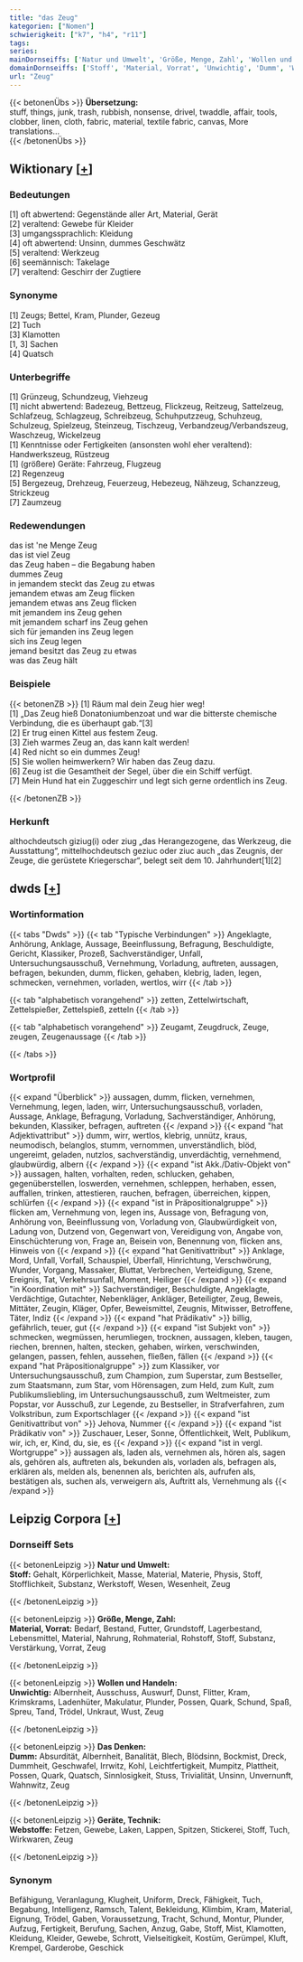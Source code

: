 ```yaml
---
title: "das Zeug"
kategorien: ["Nomen"]
schwierigkeit: ["k7", "h4", "r11"]
tags:
series:
mainDornseiffs: ['Natur und Umwelt', 'Größe, Menge, Zahl', 'Wollen und Handeln', 'Das Denken', 'Geräte, Technik']
domainDornseiffs: ['Stoff', 'Material, Vorrat', 'Unwichtig', 'Dumm', 'Webstoffe']
url: "Zeug"
---
```


{{< betonenÜbs >}}
**Übersetzung:**  
stuff, things, junk, trash, rubbish, nonsense, drivel, twaddle, affair, tools, clobber, linen, cloth, fabric, material, textile fabric, canvas, More translations...  
{{< /betonenÜbs >}}

## Wiktionary [[+](https://de.wiktionary.org/wiki/Zeug)]

### Bedeutungen
[1] oft abwertend: Gegenstände aller Art, Material, Gerät  
[2] veraltend: Gewebe für Kleider  
[3] umgangssprachlich: Kleidung  
[4] oft abwertend: Unsinn, dummes Geschwätz  
[5] veraltend: Werkzeug  
[6] seemännisch: Takelage  
[7] veraltend: Geschirr der Zugtiere  

### Synonyme
[1] Zeugs; Bettel, Kram, Plunder, Gezeug  
[2] Tuch  
[3] Klamotten  
[1, 3] Sachen  
[4] Quatsch  

### Unterbegriffe
[1] Grünzeug, Schundzeug, Viehzeug  
[1] nicht abwertend: Badezeug, Bettzeug, Flickzeug, Reitzeug, Sattelzeug, Schlafzeug, Schlagzeug, Schreibzeug, Schuhputzzeug, Schuhzeug, Schulzeug, Spielzeug, Steinzeug, Tischzeug, Verbandzeug/Verbandszeug, Waschzeug, Wickelzeug  
[1] Kenntnisse oder Fertigkeiten (ansonsten wohl eher veraltend): Handwerkszeug, Rüstzeug  
[1] (größere) Geräte: Fahrzeug, Flugzeug  
[2] Regenzeug  
[5] Bergezeug, Drehzeug, Feuerzeug, Hebezeug, Nähzeug, Schanzzeug, Strickzeug  
[7] Zaumzeug  

### Redewendungen
das ist 'ne Menge Zeug  
das ist viel Zeug  
das Zeug haben – die Begabung haben  
dummes Zeug  
in jemandem steckt das Zeug zu etwas  
jemandem etwas am Zeug flicken  
jemandem etwas ans Zeug flicken  
mit jemandem ins Zeug gehen  
mit jemandem scharf ins Zeug gehen  
sich für jemanden ins Zeug legen  
sich ins Zeug legen  
jemand besitzt das Zeug zu etwas  
was das Zeug hält  

### Beispiele
{{< betonenZB >}}
[1] Räum mal dein Zeug hier weg!  
[1] „Das Zeug hieß Donatoniumbenzoat und war die bitterste chemische Verbindung, die es überhaupt gab.“[3]  
[2] Er trug einen Kittel aus festem Zeug.  
[3] Zieh warmes Zeug an, das kann kalt werden!  
[4] Red nicht so ein dummes Zeug!  
[5] Sie wollen heimwerkern? Wir haben das Zeug dazu.  
[6] Zeug ist die Gesamtheit der Segel, über die ein Schiff verfügt.  
[7] Mein Hund hat ein Zuggeschirr und legt sich gerne ordentlich ins Zeug.  

{{< /betonenZB >}}
### Herkunft
althochdeutsch giziug(i) oder ziug „das Herangezogene, das Werkzeug, die Ausstattung“, mittelhochdeutsch geziuc oder ziuc auch „das Zeugnis, der Zeuge, die gerüstete Kriegerschar“, belegt seit dem 10. Jahrhundert[1][2]  



## dwds [[+](https://www.dwds.de/wb/Zeug)]

### Wortinformation
{{< tabs "Dwds" >}}
{{< tab "Typische Verbindungen" >}}
Angeklagte, Anhörung, Anklage, Aussage, Beeinflussung, Befragung, Beschuldigte, Gericht, Klassiker, Prozeß, Sachverständiger, Unfall, Untersuchungsausschuß, Vernehmung, Vorladung, auftreten, aussagen, befragen, bekunden, dumm, flicken, gehaben, klebrig, laden, legen, schmecken, vernehmen, vorladen, wertlos, wirr
{{< /tab >}}

{{< tab "alphabetisch vorangehend" >}}
zetten, Zettelwirtschaft, Zettelspießer, Zettelspieß, zetteln
{{< /tab >}}

{{< tab "alphabetisch vorangehend" >}}
Zeugamt, Zeugdruck, Zeuge, zeugen, Zeugenaussage
{{< /tab >}}

{{< /tabs >}}

### Wortprofil
{{< expand "Überblick" >}} aussagen, dumm, flicken, vernehmen, Vernehmung, legen, laden, wirr, Untersuchungsausschuß, vorladen, Aussage, Anklage, Befragung, Vorladung, Sachverständiger, Anhörung, bekunden, Klassiker, befragen, auftreten {{< /expand >}}
{{< expand "hat Adjektivattribut" >}} dumm, wirr, wertlos, klebrig, unnütz, kraus, neumodisch, belanglos, stumm, vernommen, unverständlich, blöd, ungereimt, geladen, nutzlos, sachverständig, unverdächtig, vernehmend, glaubwürdig, albern {{< /expand >}}
{{< expand "ist Akk./Dativ-Objekt von" >}} aussagen, halten, vorhalten, reden, schlucken, gehaben, gegenüberstellen, loswerden, vernehmen, schleppen, herhaben, essen, auffallen, trinken, attestieren, rauchen, befragen, überreichen, kippen, schlürfen {{< /expand >}}
{{< expand "ist in Präpositionalgruppe" >}} flicken am, Vernehmung von, legen ins, Aussage von, Befragung von, Anhörung von, Beeinflussung von, Vorladung von, Glaubwürdigkeit von, Ladung von, Dutzend von, Gegenwart von, Vereidigung von, Angabe von, Einschüchterung von, Frage an, Beisein von, Benennung von, flicken ans, Hinweis von {{< /expand >}}
{{< expand "hat Genitivattribut" >}} Anklage, Mord, Unfall, Vorfall, Schauspiel, Überfall, Hinrichtung, Verschwörung, Wunder, Vorgang, Massaker, Bluttat, Verbrechen, Verteidigung, Szene, Ereignis, Tat, Verkehrsunfall, Moment, Heiliger {{< /expand >}}
{{< expand "in Koordination mit" >}} Sachverständiger, Beschuldigte, Angeklagte, Verdächtige, Gutachter, Nebenkläger, Ankläger, Beteiligter, Zeug, Beweis, Mittäter, Zeugin, Kläger, Opfer, Beweismittel, Zeugnis, Mitwisser, Betroffene, Täter, Indiz {{< /expand >}}
{{< expand "hat Prädikativ" >}} billig, gefährlich, teuer, gut {{< /expand >}}
{{< expand "ist Subjekt von" >}} schmecken, wegmüssen, herumliegen, trocknen, aussagen, kleben, taugen, riechen, brennen, halten, stecken, gehaben, wirken, verschwinden, gelangen, passen, fehlen, aussehen, fließen, fällen {{< /expand >}}
{{< expand "hat Präpositionalgruppe" >}} zum Klassiker, vor Untersuchungsausschuß, zum Champion, zum Superstar, zum Bestseller, zum Staatsmann, zum Star, vom Hörensagen, zum Held, zum Kult, zum Publikumsliebling, im Untersuchungsausschuß, zum Weltmeister, zum Popstar, vor Ausschuß, zur Legende, zu Bestseller, in Strafverfahren, zum Volkstribun, zum Exportschlager {{< /expand >}}
{{< expand "ist Genitivattribut von" >}} Jehova, Nummer {{< /expand >}}
{{< expand "ist Prädikativ von" >}} Zuschauer, Leser, Sonne, Öffentlichkeit, Welt, Publikum, wir, ich, er, Kind, du, sie, es {{< /expand >}}
{{< expand "ist in vergl. Wortgruppe" >}} aussagen als, laden als, vernehmen als, hören als, sagen als, gehören als, auftreten als, bekunden als, vorladen als, befragen als, erklären als, melden als, benennen als, berichten als, aufrufen als, bestätigen als, suchen als, verweigern als, Auftritt als, Vernehmung als {{< /expand >}}

## Leipzig Corpora [[+](https://corpora.uni-leipzig.de/en/res?word=Zeug&corpusId=deu_newscrawl-public_2018)]

### Dornseiff Sets
{{< betonenLeipzig >}}
**Natur und Umwelt:**  
**Stoff:** Gehalt, Körperlichkeit, Masse, Material, Materie, Physis, Stoff, Stofflichkeit, Substanz, Werkstoff, Wesen, Wesenheit, Zeug  

{{< /betonenLeipzig >}}


{{< betonenLeipzig >}}
**Größe, Menge, Zahl:**  
**Material, Vorrat:** Bedarf, Bestand, Futter, Grundstoff, Lagerbestand, Lebensmittel, Material, Nahrung, Rohmaterial, Rohstoff, Stoff, Substanz, Verstärkung, Vorrat, Zeug  

{{< /betonenLeipzig >}}


{{< betonenLeipzig >}}
**Wollen und Handeln:**  
**Unwichtig:** Albernheit, Ausschuss, Auswurf, Dunst, Flitter, Kram, Krimskrams, Ladenhüter, Makulatur, Plunder, Possen, Quark, Schund, Spaß, Spreu, Tand, Trödel, Unkraut, Wust, Zeug  

{{< /betonenLeipzig >}}


{{< betonenLeipzig >}}
**Das Denken:**  
**Dumm:** Absurdität, Albernheit, Banalität, Blech, Blödsinn, Bockmist, Dreck, Dummheit, Geschwafel, Irrwitz, Kohl, Leichtfertigkeit, Mumpitz, Plattheit, Possen, Quark, Quatsch, Sinnlosigkeit, Stuss, Trivialität, Unsinn, Unvernunft, Wahnwitz, Zeug  

{{< /betonenLeipzig >}}


{{< betonenLeipzig >}}
**Geräte, Technik:**  
**Webstoffe:** Fetzen, Gewebe, Laken, Lappen, Spitzen, Stickerei, Stoff, Tuch, Wirkwaren, Zeug  

{{< /betonenLeipzig >}}

### Synonym
Befähigung, Veranlagung, Klugheit, Uniform, Dreck, Fähigkeit, Tuch, Begabung, Intelligenz, Ramsch, Talent, Bekleidung, Klimbim, Kram, Material, Eignung, Trödel, Gaben, Voraussetzung, Tracht, Schund, Montur, Plunder, Aufzug, Fertigkeit, Berufung, Sachen, Anzug, Gabe, Stoff, Mist, Klamotten, Kleidung, Kleider, Gewebe, Schrott, Vielseitigkeit, Kostüm, Gerümpel, Kluft, Krempel, Garderobe, Geschick

